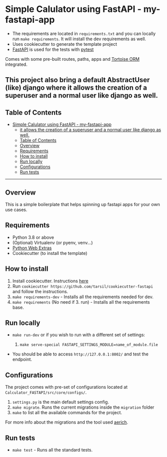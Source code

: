 # Simple Calulator using FastAPI - my-fastapi-app

- The requirements are located in `requirements.txt` and you can locally run `make requirements`.
It will install the dev requirements as well.
- Uses cookiecutter to generate the template project
- [FastAPI](https://fastapi.tiangolo.com/) is used for the tests with [pytest](https://docs.pytest.org/en/latest/)

Comes with some pre-built routes, paths, apps and [Tortoise ORM](https://tortoise.github.io/_modules/tortoise/fields/data.html)
integrated.

This project also bring a default AbstractUser (like) django where
it allows the creation of a superuser and a normal user like django as well.
---

## Table of Contents

- [Simple Calulator using FastAPI - my-fastapi-app](#-cookiecutterdescription-----cookiecutterproject_name-)
    - [it allows the creation of a superuser and a normal user like django as well.](#it-allows-the-creation-of-a-superuser-and-a-normal-user-like-django-as-well)
    - [Table of Contents](#table-of-contents)
    - [Overview](#overview)
    - [Requirements](#requirements)
    - [How to install](#how-to-install)
    - [Run locally](#run-locally)
    - [Configurations](#configurations)
    - [Run tests](#run-tests)

---

## Overview

This is a simple boilerplate that helps spinning up fastapi apps for your own use cases.

## Requirements

- Python 3.8 or above
- (Optional) Virtualenv (or pyenv, venv...)
- [Python Web Extras](https://github.com/tarsil/python-web-extras)
- Cookiecutter (to install the template)

## How to install

 1. Install cookiecutter. Instructions [here](https://cookiecutter.readthedocs.io/en/1.7.2/installation.html)
 2. Run `cookiecutter https://github.com/tarsil/cookiecutter-fastapi` and follow the instructions.
 3. `make requirements-dev` - Installs all the requirements needed for dev.
 4. `make requirements` (No need if 3. run) - Installs all the requirements base.

## Run locally

- `make run-dev` or if you wish to run with a different set of settings:
    1. `make serve-special FASTAPI_SETTINGS_MODULE=name_of_module.file`

- You should be able to access `http://127.0.0.1:8002/` and test the endpoint.

## Configurations

The project comes with pre-set of configurations located at
`Calculator_FASTAPI/src/core/configs/`.

 1. `settings.py` is the main default settings config.
 2. `make migrate`. Runs the current migrations inside the `migration` folder
 3. `make` to list all the available commands for the project.

For more info about the migrations and the tool used [aerich](https://github.com/tortoise/aerich).

## Run tests

- `make test` - Runs all the standard tests.
